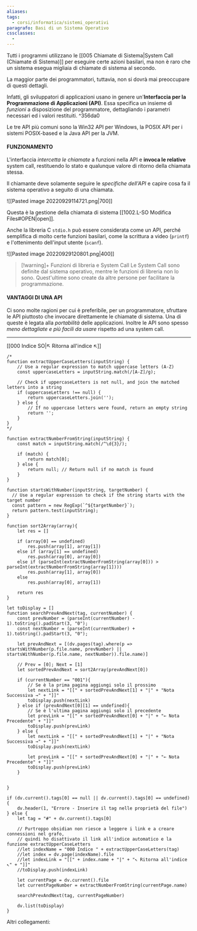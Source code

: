 ```yaml
---
aliases: 
tags:
  - corsi/informatica/sistemi_operativi
paragrafo: Basi di un Sistema Operativo
cssclasses:
  - 
---
```

Tutti i programmi utilizzano le [[005 Chiamate di Sistema|System Call (Chiamate di Sistema)]] per eseguire certe azioni basilari, ma non è raro che un sistema esegua migliaia di chiamate di sistema al secondo.

La maggior parte dei programmatori, tuttavia, non si dovrà mai preoccupare di questi dettagli.

Infatti, gli sviluppatori di applicazioni usano in genere un'**Interfaccia per la Programmazione di Applicazioni (API)**.
Essa specifica un insieme di *funzioni* a disposizione del programmatore, dettagliando i parametri necessari ed i valori restituiti. ^356da0

Le tre API più comuni sono la Win32 API per Windows, la POSIX API per i sistemi POSIX-based e la Java API per la JVM.

#### FUNZIONAMENTO
L'interfaccia *intercetta le chiamate* a funzioni nella API e **invoca le relative** system call, restituendo lo stato e qualunque valore di ritorno della chiamata stessa.

Il chiamante deve solamente seguire le *specifiche dell'API* e capire cosa fa il sistema operativo a seguito di una chiamata.

![[Pasted image 20220929114721.png|700]]

Questa è la gestione della chiamata di sistema [[1002.L-SO Modifica Files#OPEN|open]].

Anche la libreria C `stdio.h` può essere considerata come un API, perché semplifica di molto certe funzioni basilari, come la scrittura a video (`printf`) e l'ottenimento dell'input utente (`scanf`).

![[Pasted image 20220929120801.png|400]]

> [!warning]+ Funzioni di libreria e System Call
> Le System Call sono definite dal sistema operativo, mentre le funzioni di libreria non lo sono.
> Quest'ultime sono create da altre persone per facilitare la programmazione.


#### VANTAGGI DI UNA API
Ci sono molte ragioni per cui è preferibile, per un programmatore, sfruttare le API piuttosto che invocare direttamente le chiamate di sistema.
Una di queste è legata alla *portabilità* delle applicazioni. 
Inoltre le API sono spesso *meno dettagliate e più facili da usare* rispetto ad una system call.

___
[[000 Indice SO|↖ Ritorna all'indice ↖]]

```dataviewjs
/*
function extractUpperCaseLetters(inputString) {
	// Use a regular expression to match uppercase letters (A-Z)
	const uppercaseLetters = inputString.match(/[A-Z]/g);
	
	// Check if uppercaseLetters is not null, and join the matched letters into a string
	if (uppercaseLetters !== null) {
		return uppercaseLetters.join('');
	} else {
	    // If no uppercase letters were found, return an empty string
	    return '';
	}
}
*/

function extractNumberFromString(inputString) {
	const match = inputString.match(/^\d{3}/);
	
	if (match) {
		return match[0];
	} else {
		return null; // Return null if no match is found
	}
}

function startsWithNumber(inputString, targetNumber) {
  // Use a regular expression to check if the string starts with the target number
  const pattern = new RegExp(`^${targetNumber}`);
  return pattern.test(inputString);
}

function sort2Array(array){
	let res = []
	
	if (array[0] == undefined)
		res.push(array[1], array[1])
	else if (array[1] == undefined)
		res.push(array[0], array[0])
	else if (parseInt(extractNumberFromString(array[0])) > parseInt(extractNumberFromString(array[1])))
		res.push(array[1], array[0])
	else
		res.push(array[0], array[1])
	
	return res
}

let toDisplay = []
function searchPrevAndNext(tag, currentNumber) {
	const prevNumber = (parseInt(currentNumber) - 1).toString().padStart(3, "0");
	const nextNumber = (parseInt(currentNumber) + 1).toString().padStart(3, "0");
	
	let prevAndNext = [(dv.pages(tag).where(p => startsWithNumber(p.file.name, prevNumber) || startsWithNumber(p.file.name, nextNumber)).file.name)]
	
	// Prev = [0]; Next = [1]
	let sortedPrevAndNext = sort2Array(prevAndNext[0])
	
	if (currentNumber == "001"){ 
		// Se è la prima pagina aggiungi solo il prossimo
		let nextLink = "[[" + sortedPrevAndNext[1] + "|" + "Nota Successiva →" + "]]"
		toDisplay.push(nextLink)
	} else if (prevAndNext[0][1] == undefined){
		// Se è l'ultima pagina aggiungi solo il precedente
		let prevLink = "[[" + sortedPrevAndNext[0] + "|" + "← Nota Precedente" + "]]"
		toDisplay.push(prevLink)
	} else {
		let nextLink = "[[" + sortedPrevAndNext[1] + "|" + "Nota Successiva →" + "]]"
		toDisplay.push(nextLink)
		
		let prevLink = "[[" + sortedPrevAndNext[0] + "|" + "← Nota Precedente" + "]]"
		toDisplay.push(prevLink)
	}
	
	
}

if (dv.current().tags[0] == null || dv.current().tags[0] == undefined){
	dv.header(1, "Errore - Inserire il tag nelle proprietà del file")
} else {
	let tag = "#" + dv.current().tags[0]

	// Purtroppo obsidian non riesce a leggere i link e a creare connessioni nel grafo,
	// quindi ho disattivato il link all'indice automatico e la funzione extractUpperCaseLetters
	//let indexName = "000 Indice " + extractUpperCaseLetters(tag)
	//let index = dv.page(indexName).file
	//let indexLink = "[[" + index.name + "|" + "↖ Ritorna all'indice ↖" + "]]"
	//toDisplay.push(indexLink)
	
	let currentPage = dv.current().file
	let currentPageNumber = extractNumberFromString(currentPage.name)
	
	searchPrevAndNext(tag, currentPageNumber)
	
	dv.list(toDisplay)
}
```

Altri collegamenti: 

